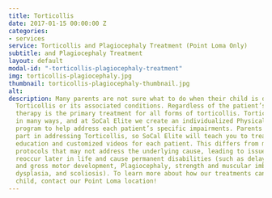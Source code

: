 ```yaml
---
title: Torticollis
date: 2017-01-15 00:00:00 Z
categories:
- services
service: Torticollis and Plagiocephaly Treatment (Point Loma Only)
subtitle: and Plagiocephaly Treatment
layout: default
modal-id: "-torticollis-plagiocephaly-treatment"
img: torticollis-plagiocephaly.jpg
thumbnail: torticollis-plagiocephaly-thumbnail.jpg
alt: 
description: Many parents are not sure what to do when their child is diagnosed with
  Torticollis or its associated conditions. Regardless of the patient’s age, physical
  therapy is the primary treatment for all forms of torticollis. Torticollis can present
  in many ways, and at SoCal Elite we create an individualized Physical Therapy treatment
  program to help address each patient’s specific impairments. Parents play a big
  part in addressing Torticollis, so SoCal Elite will teach you to treat you child with thorough
  education and customized videos for each patient. This differs from many “cookie-cutter”
  protocols that may not address the underlying cause, leading to issues that can
  reoccur later in life and cause permanent disabilities (such as delayed milestones
  and gross motor development, Plagiocephaly, strength and muscular imbalances, hip
  dysplasia, and scoliosis). To learn more about how our treatments can help your
  child, contact our Point Loma location!
---
```


